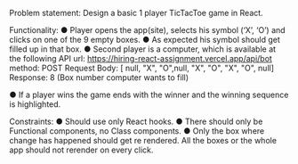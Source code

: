 Problem statement: Design a basic 1 player TicTacToe game in React.

Functionality:
  ● Player opens the app(site), selects his symbol (‘X’, ‘O’) and clicks on one of the 9 empty boxes.
  ● As expected his symbol should get filled up in that box.
  ● Second player is a computer, which is available at the following API
       url: https://hiring-react-assignment.vercel.app/api/bot
       method: POST
       Request Body: [ null, "X", "O",null, "X", "O", "X", "O", null]
       Response: 8 (Box number computer wants to fill)

  ● If a player wins the game ends with the winner and the winning sequence is highlighted.

Constraints:
  ● Should use only React hooks.
  ● There should only be Functional components, no Class components.
  ● Only the box where change has happened should get re rendered. All the boxes or the whole app
     should not rerender on every click.